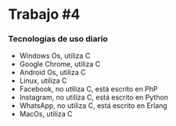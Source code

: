 # Trabajo #4

### Tecnologías de uso diario
- Windows Os, utiliza C
- Google Chrome, utiliza C
- Android Os, utiliza C
- Linux, utiliza C
- Facebook, no utiliza C, está escrito en PhP
- Instagram, no utiliza C, está escrito en Python
- WhatsApp, no utiliza C, está escrito en Erlang
- MacOs, utiliza C